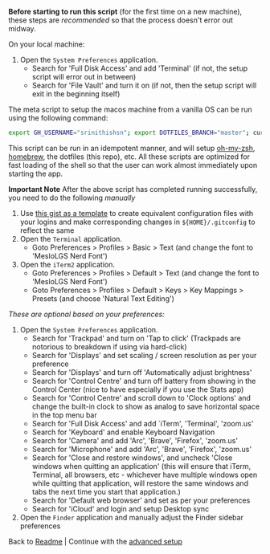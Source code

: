 **Before starting to run this script** (for the first time on a new machine), these steps are *recommended* so that the process doesn't error out midway.

On your local machine:

1. Open the `System Preferences` application.
   * Search for 'Full Disk Access' and add 'Terminal' (if not, the setup script will error out in between)
   * Search for 'File Vault' and turn it on (if not, then the setup script will exit in the beginning itself)

The meta script to setup the macos machine from a vanilla OS can be run using the following command:

```zsh
export GH_USERNAME="srinithishsn"; export DOTFILES_BRANCH="master"; curl -fsSL "https://raw.githubusercontent.com/${GH_USERNAME}/dotfiles/refs/heads/${DOTFILES_BRANCH}/scripts/fresh-install-of-osx.sh" | zsh
```

This script can be run in an idempotent manner, and will setup [oh-my-zsh](https://ohmyz.sh/), [homebrew](https://brew.sh), the dotfiles (this repo), etc.
All these scripts are optimized for fast loading of the shell so that the user can work almost immediately upon starting the app.

**Important Note** After the above script has completed running successfully, you need to do the following *manually*

1. Use [this gist as a template](https://gist.github.com/vraravam/e9676759db46950e1fd817e49e513394) to create equivalent configuration files with your logins and make corresponding changes in `${HOME}/.gitconfig` to reflect the same
2. Open the `Terminal` application.
   * Goto Preferences > Profiles > Basic > Text (and change the font to 'MesloLGS Nerd Font')
3. Open the `iTerm2` application.
   * Goto Preferences > Profiles > Default > Text (and change the font to 'MesloLGS Nerd Font')
   * Goto Preferences > Profiles > Default > Keys > Key Mappings > Presets (and choose 'Natural Text Editing')

*These are optional based on your preferences:*

1. Open the `System Preferences` application.
   * Search for 'Trackpad' and turn on 'Tap to click' (Trackpads are notorious to breakdown if using via hard-click)
   * Search for 'Displays' and set scaling / screen resolution as per your preference
   * Search for 'Displays' and turn off 'Automatically adjust brightness'
   * Search for 'Control Centre' and turn off battery from showing in the Control Center (nice to have especially if you use the Stats app)
   * Search for 'Control Centre' and scroll down to 'Clock options' and change the built-in clock to show as analog to save horizontal space in the top menu bar
   * Search for 'Full Disk Access' and add `iTerm', 'Terminal', 'zoom.us'
   * Search for 'Keyboard' and enable Keyboard Navigation
   * Search for 'Camera' and add 'Arc', 'Brave', 'Firefox', 'zoom.us'
   * Search for 'Microphone' and add 'Arc', 'Brave', 'Firefox', 'zoom.us'
   * Search for 'Close and restore windows', and uncheck 'Close windows when quitting an application' (this will ensure that iTerm, Terminal, all browsers, etc - whichever have multiple windows open while quitting that application, will restore the same windows and tabs the next time you start that application.)
   * Search for 'Default web browser' and set as per your preferences
   * Search for 'iCloud' and login and setup Desktop sync
2. Open the `Finder` application and manually adjust the Finder sidebar preferences

Back to [Readme](README.md#basic-setup) | Continue with the [advanced setup](GettingStarted-Advanced.md)
